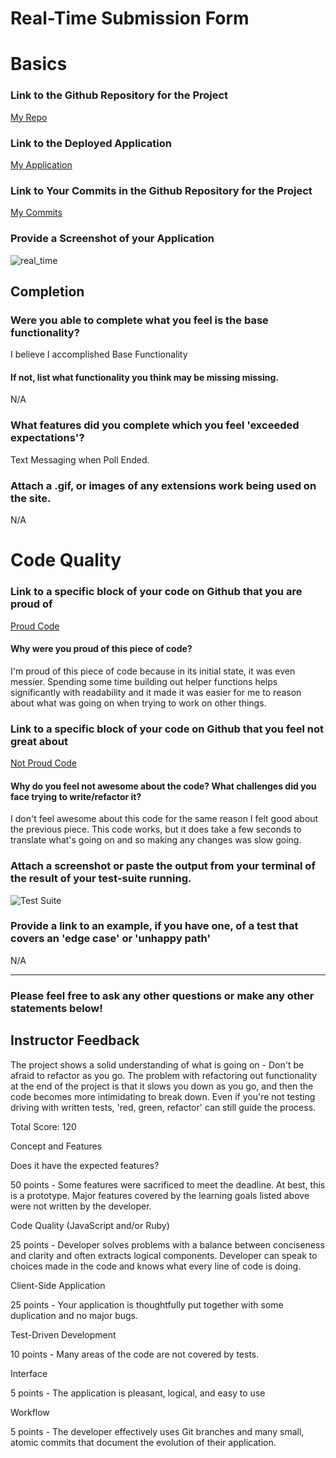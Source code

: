 # Real-Time Submission Form

# Basics

### Link to the Github Repository for the Project
[My Repo](https://github.com/Kealii/real_time)

### Link to the Deployed Application
[My Application](http://real-wong-time.herokuapp.com)

### Link to Your Commits in the Github Repository for the Project
[My Commits](https://github.com/Kealii/real_time/commits/master)

### Provide a Screenshot of your Application
![real_time](http://i.imgur.com/mlbhKwf.png)

## Completion

### Were you able to complete what you feel is the base functionality?

I believe I accomplished Base Functionality

#### If not, list what functionality you think may be missing missing.

N/A

### What features did you complete which you feel 'exceeded expectations'?

Text Messaging when Poll Ended.

### Attach a .gif, or images of any extensions work being used on the site.

N/A

# Code Quality

### Link to a specific block of your code on Github that you are proud of

[Proud Code](https://github.com/Kealii/real_time/blob/26df3224b4241d2e0d01e5b7d8f9e1309861a969/public/client.js#L30)

#### Why were you proud of this piece of code?

I'm proud of this piece of code because in its initial state, it was even messier. Spending some time building out
helper functions helps significantly with readability and it made it was easier for me to reason about what
was going on when trying to work on other things.

### Link to a specific block of your code on Github that you feel not great about

[Not Proud Code](https://github.com/Kealii/real_time/blob/26df3224b4241d2e0d01e5b7d8f9e1309861a969/server.js#L40)

#### Why do you feel not awesome about the code? What challenges did you face trying to write/refactor it?

I don't feel awesome about this code for the same reason I felt good about the previous piece. This code works, but it
does take a few seconds to translate what's going on and so making any changes was slow going.

### Attach a screenshot or paste the output from your terminal of the result of your test-suite running.

![Test Suite](http://i.imgur.com/dQISL0g.png)

### Provide a link to an example, if you have one, of a test that covers an 'edge case' or 'unhappy path'

N/A

-----

### Please feel free to ask any other questions or make any other statements below!

## Instructor Feedback

The project shows a solid understanding of what is going on - Don't be afraid to refactor as you go. The problem with refactoring out functionality at the end of the project is that it slows you down as you go, and then the code becomes more intimidating to break down. Even if you're not testing driving with written tests, 'red, green, refactor' can still guide the process.

Total Score: 120

Concept and Features

Does it have the expected features?

50 points - Some features were sacrificed to meet the deadline. At best, this is a prototype. Major features covered by the learning goals listed above were not written by the developer.

Code Quality (JavaScript and/or Ruby)

25 points - Developer solves problems with a balance between conciseness and clarity and often extracts logical components. Developer can speak to choices made in the code and knows what every line of code is doing.

Client-Side Application

25 points - Your application is thoughtfully put together with some duplication and no major bugs.

Test-Driven Development

10 points - Many areas of the code are not covered by tests.

Interface

5 points - The application is pleasant, logical, and easy to use

Workflow

5 points - The developer effectively uses Git branches and many small, atomic commits that document the evolution of their application.
